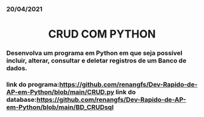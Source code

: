 <h3> 20/04/2021</h3>

<h1 align="center">CRUD COM PYTHON</h1>

<h3>Desenvolva um programa em Python em que seja possivel incluir, alterar, consultar e deletar registros de um Banco de dados.<h3>
  
link do programa:https://github.com/renangfs/Dev-Rapido-de-AP-em-Python/blob/main/CRUD.py
link do database:https://github.com/renangfs/Dev-Rapido-de-AP-em-Python/blob/main/BD_CRUDsql
